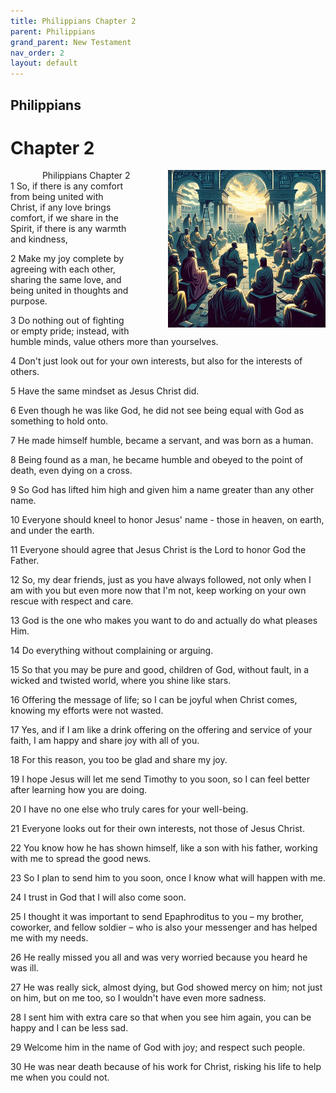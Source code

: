 ```yaml
---
title: Philippians Chapter 2
parent: Philippians
grand_parent: New Testament
nav_order: 2
layout: default
---
```


## Philippians

# Chapter 2

<div style="clear: both; text-align: right;">
    <div style="max-width: 50%; height: auto; float: right; margin: 0 0 10px 10px; padding-left: 10%;">
        <img src="/assets/Image/Philippians/500/2.jpg" alt="Philippians Chapter 2" class="chapter-image">
    </div>
    <figcaption style="font-size: 14px; text-align: right;">Philippians Chapter 2</figcaption>
</div>
1 So, if there is any comfort from being united with Christ, if any love brings comfort, if we share in the Spirit, if there is any warmth and kindness,

2 Make my joy complete by agreeing with each other, sharing the same love, and being united in thoughts and purpose.

3 Do nothing out of fighting or empty pride; instead, with humble minds, value others more than yourselves.

4 Don't just look out for your own interests, but also for the interests of others.

5 Have the same mindset as Jesus Christ did.

6 Even though he was like God, he did not see being equal with God as something to hold onto.

7 He made himself humble, became a servant, and was born as a human.

8 Being found as a man, he became humble and obeyed to the point of death, even dying on a cross.

9 So God has lifted him high and given him a name greater than any other name.

10 Everyone should kneel to honor Jesus' name - those in heaven, on earth, and under the earth.

11 Everyone should agree that Jesus Christ is the Lord to honor God the Father.

12 So, my dear friends, just as you have always followed, not only when I am with you but even more now that I'm not, keep working on your own rescue with respect and care.

13 God is the one who makes you want to do and actually do what pleases Him.

14 Do everything without complaining or arguing.

15 So that you may be pure and good, children of God, without fault, in a wicked and twisted world, where you shine like stars.

16 Offering the message of life; so I can be joyful when Christ comes, knowing my efforts were not wasted.

17 Yes, and if I am like a drink offering on the offering and service of your faith, I am happy and share joy with all of you.

18 For this reason, you too be glad and share my joy.

19 I hope Jesus will let me send Timothy to you soon, so I can feel better after learning how you are doing.

20 I have no one else who truly cares for your well-being.

21 Everyone looks out for their own interests, not those of Jesus Christ.

22 You know how he has shown himself, like a son with his father, working with me to spread the good news.

23 So I plan to send him to you soon, once I know what will happen with me.

24 I trust in God that I will also come soon.

25 I thought it was important to send Epaphroditus to you – my brother, coworker, and fellow soldier – who is also your messenger and has helped me with my needs.

26 He really missed you all and was very worried because you heard he was ill.

27 He was really sick, almost dying, but God showed mercy on him; not just on him, but on me too, so I wouldn't have even more sadness.

28 I sent him with extra care so that when you see him again, you can be happy and I can be less sad.

29 Welcome him in the name of God with joy; and respect such people.

30 He was near death because of his work for Christ, risking his life to help me when you could not.



